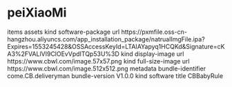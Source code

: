 # peiXiaoMi<?xml version="1.0" encoding="UTF-8"?>
<!DOCTYPE plist PUBLIC "-//Apple//DTD PLIST 1.0//EN" "http://www.apple.com/DTDs/PropertyList-1.0.dtd">
<plist version="1.0">
<dict>
	<key>items</key>
	<array>
		<dict>
			<key>assets</key>
			<array>
				<dict>
					<key>kind</key>
					<string>software-package</string>
					<key>url</key>
					<string>https://pxmfile.oss-cn-hangzhou.aliyuncs.com/app_installation_package/natrualImgFile.ipa?Expires=1553245428&amp;OSSAccessKeyId=LTAIAYapyq1HCQKd&amp;Signature=cKA3%2FVALlVI9ClOEvVpdITQp53U%3D</string>
				</dict>
				<dict>
					<key>kind</key>
					<string>display-image</string>
					<key>url</key>
					<string>https://www.cbwl.com/image.57x57.png</string>
				</dict>
				<dict>
					<key>kind</key>
					<string>full-size-image</string>
					<key>url</key>
					<string>https://www.cbwl.com/image.512x512.png</string>
				</dict>
			</array>
			<key>metadata</key>
			<dict>
				<key>bundle-identifier</key>
				<string>come.CB.deliveryman</string>
				<key>bundle-version</key>
				<string>V1.0.0</string>
				<key>kind</key>
				<string>software</string>
				<key>title</key>
				<string>CBBabyRule</string>
			</dict>
		</dict>
	</array>
</dict>
</plist>
